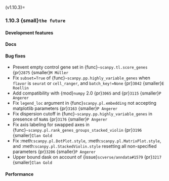(v1.10.3)=
### 1.10.3 {small}`the future`

#### Development features

#### Docs

#### Bug fixes

* Prevent empty control gene set in {func}`~scanpy.tl.score_genes` {pr}`2875` {smaller}`M Müller`
* Fix `subset=True` of {func}`~scanpy.pp.highly_variable_genes` when `flavor` is `seurat` or `cell_ranger`, and `batch_key!=None` {pr}`3042` {smaller}`E Roellin`
* Add compatibility with {mod}`numpy` 2.0 {pr}`3065` and {pr}`3115` {smaller}`P Angerer`
* Fix `legend_loc` argument in {func}`scanpy.pl.embedding` not accepting matplotlib parameters {pr}`3163` {smaller}`P Angerer`
* Fix dispersion cutoff in {func}`~scanpy.pp.highly_variable_genes` in presence of `NaN`s {pr}`3176` {smaller}`P Angerer`
* Fix axis labeling for swapped axes in {func}`~scanpy.pl.rank_genes_groups_stacked_violin` {pr}`3196` {smaller}`Ilan Gold`
* Fix :meth:`scanpy.pl.DotPlot.style`, :meth:`scanpy.pl.MatrixPlot.style`, and :meth:`scanpy.pl.StackedViolin.style` resetting all non-specified parameters {pr}`3206` {smaller}`P Angerer`
* Upper bound dask on account of {issue}`scverse/anndata#1579` {pr}`3217` {smaller}`Ilan Gold`

#### Performance
